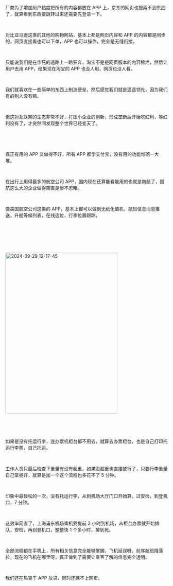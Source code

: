 <p>厂商为了增加用户黏度把所有的内容都放在 APP 上，京东的网页也搜索不到东西了，就算看到东西要跳转过来还需要先登录一下。</p> <br><p>对比亚马逊这类的其他的购物网站，基本上都是网页内容和 APP 的内容都是同步的，网页直接看也可以下单，APP 也可以操作，完全是无缝衔接。</p> <br><p>只能说我们是在作死的道路上一路狂奔，淘宝不是是网页版本的内容稀烂，然后让用户去用 APP，结果现在淘宝的 APP 也没人用，网页也没人看。</p> <br><p>我们就喜欢在一些简单的东西上制造壁垒，然后感觉我们就是遥遥领先，因为我们有的别人没有嘛。</p> <br><p>但这对互联网的生态非常不好，打压小企业的创新，形成垄断后开始吃红利，等红利没有了，才突然间发现整个世界已经变天了。</p> <br><p></p> <br><p>真正有用的 APP 又做得不好，所有 APP 都学支付宝，没有用的功能堆砌一大堆。</p> <br><p>在出行上用得最多的航空公司 APP，国内现在还算能看能用的也就是南航了，国航这么大的企业做得简直是惨不忍睹。</p> <br><p>像美国航空公司这类的 APP，基本上都可以做到无纸化值机，航班信息消息推送，升舱等候列表，在线选位，行李位置跟踪。</p> <br><p></p> <br><p></p> <br><p class="img-center"><a href="https://cdn.isharkfly.com/com-isharkfly-www/discourse-uploads/original/2X/c/ce5b296a7dda1012e35b14e5ff02868b78558832.jpeg" rel="nofollow"><img alt="2024-09-29_12-17-45" height="500" src="https://img-blog.csdnimg.cn/img_convert/6f0bf3f3b655af9f2b3a03dc0955b585.jpeg" width="348" /></a></p> <br><p></p> <br><p>如果是没有托运行李，连办票机柜台都不用去，就算去办票柜台，也是自己打印托运行李票，自己托运。</p> <br><p>工作人员只最后检查下重量有没有超重，如果没超重也直接放行了，只要行李重量自己掌握好，就算是加一个这个流程也多花不了 5 分钟。</p> <br><p>印象中最轻松的一次，没有托运行李，从到机场大厅门口开始算，过安检，到登机口，7 分钟。</p> <br><p>这效率简直了，上海浦东机场乘机要提前 2 小时到机场，从柜台办票就开始排队，安检，再到登机口，整整快 1 个多小时，排到死。</p> <br><p>全部流程都在手机上，所有相关信息完全能够掌握，飞机延误呀，前序航班降落拉，现在的飞机在哪里呀，真正做到了需要让乘客了解的信息完全透明。</p> <br><p>我们还在热衷于 APP 放贷，同时还瞧不上网页。</p> <br><p></p> <br><p></p>